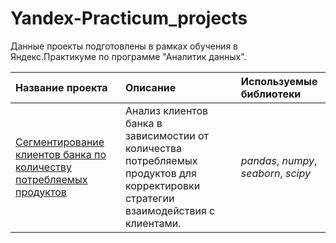# Yandex-Practicum_projects
Данные проекты подготовлены в рамках обучения в Яндекс.Практикуме по программе "Аналитик данных".


| Название проекта | Описание | Используемые библиотеки | 
| :---------------------- | :---------------------- | :---------------------- |
| [Сегментирование клиентов банка по количеству потребляемых продуктов](bank_client_segmentation) | Анализ клиентов банка в зависимостии от количества потребляемых продуктов для корректировки стратегии взаимодействия с клиентами. | *pandas*, *numpy*, *seaborn*, *scipy* |
